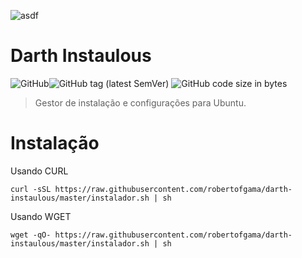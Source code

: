 ![asdf](https://github.com/robertofgama/midias/blob/master/Projetos/darth%20instaulous/darth-instaulous-logo-128.png?raw=true)

# Darth Instaulous

![GitHub](https://img.shields.io/github/license/robertofgama/darth-instaulous?style=plastic)![GitHub tag (latest SemVer)](https://img.shields.io/github/v/tag/robertofgama/darth-instaulous?style=plastic)  ![GitHub code size in bytes](https://img.shields.io/github/languages/code-size/robertofgama/darth-instaulous?style=plastic) 

> Gestor de instalação e configurações para Ubuntu.

# Instalação

Usando CURL
```
curl -sSL https://raw.githubusercontent.com/robertofgama/darth-instaulous/master/instalador.sh | sh
```

Usando WGET
```
wget -qO- https://raw.githubusercontent.com/robertofgama/darth-instaulous/master/instalador.sh | sh
```